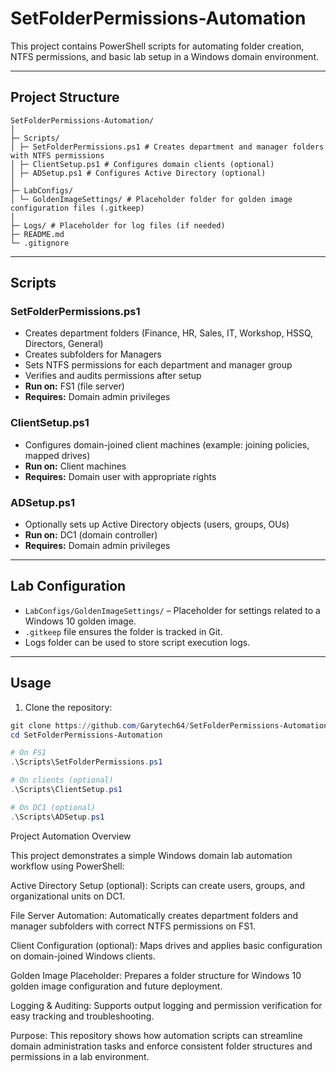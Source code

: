 # SetFolderPermissions-Automation

This project contains PowerShell scripts for automating folder creation, NTFS permissions, and basic lab setup in a Windows domain environment.

---

## Project Structure

```
SetFolderPermissions-Automation/
│
├─ Scripts/
│ ├─ SetFolderPermissions.ps1 # Creates department and manager folders with NTFS permissions
│ ├─ ClientSetup.ps1 # Configures domain clients (optional)
│ ├─ ADSetup.ps1 # Configures Active Directory (optional)
│
├─ LabConfigs/
│ └─ GoldenImageSettings/ # Placeholder folder for golden image configuration files (.gitkeep)
│
├─ Logs/ # Placeholder for log files (if needed)
├─ README.md
└─ .gitignore
```

---

## Scripts

### SetFolderPermissions.ps1
- Creates department folders (Finance, HR, Sales, IT, Workshop, HSSQ, Directors, General)
- Creates subfolders for Managers
- Sets NTFS permissions for each department and manager group
- Verifies and audits permissions after setup
- **Run on:** FS1 (file server)
- **Requires:** Domain admin privileges

### ClientSetup.ps1
- Configures domain-joined client machines (example: joining policies, mapped drives)
- **Run on:** Client machines
- **Requires:** Domain user with appropriate rights

### ADSetup.ps1
- Optionally sets up Active Directory objects (users, groups, OUs)
- **Run on:** DC1 (domain controller)
- **Requires:** Domain admin privileges

---

## Lab Configuration

- `LabConfigs/GoldenImageSettings/` – Placeholder for settings related to a Windows 10 golden image.
- `.gitkeep` file ensures the folder is tracked in Git.
- Logs folder can be used to store script execution logs.

---

## Usage

1. Clone the repository:

```powershell
git clone https://github.com/Garytech64/SetFolderPermissions-Automation.git
cd SetFolderPermissions-Automation

# On FS1
.\Scripts\SetFolderPermissions.ps1

# On clients (optional)
.\Scripts\ClientSetup.ps1

# On DC1 (optional)
.\Scripts\ADSetup.ps1
```
Project Automation Overview

This project demonstrates a simple Windows domain lab automation workflow using PowerShell:

Active Directory Setup (optional): Scripts can create users, groups, and organizational units on DC1.

File Server Automation: Automatically creates department folders and manager subfolders with correct NTFS permissions on FS1.

Client Configuration (optional): Maps drives and applies basic configuration on domain-joined Windows clients.

Golden Image Placeholder: Prepares a folder structure for Windows 10 golden image configuration and future deployment.

Logging & Auditing: Supports output logging and permission verification for easy tracking and troubleshooting.

Purpose: This repository shows how automation scripts can streamline domain administration tasks and enforce consistent folder structures and permissions in a lab environment.

